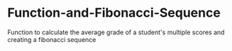 # Function-and-Fibonacci-Sequence
Function to calculate the average grade of a student's multiple scores and creating a fibonacci sequence
